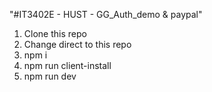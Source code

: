 "#IT3402E - HUST - GG_Auth_demo & paypal" 
1. Clone this repo
2. Change direct to this repo
3. npm i
4. npm run client-install
5. npm run dev
